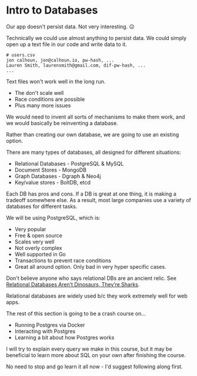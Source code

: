 # Intro to Databases

Our app doesn't persist data. Not very interesting. ☹️

Technically we could use almost anything to persist data. We could simply open up a text file in our code and write data to it.

```
# users.csv
jon calhoun, jon@calhoun.io, pw-hash, ...
Lauren Smith, laurensmith@gmail.com, dif-pw-hash, ...
...
```

Text files won't work well in the long run.

- The don't scale well
- Race conditions are possible
- Plus many more issues

We would need to invent all sorts of mechanisms to make them work, and we would basically be reinventing a database.

Rather than creating our own database, we are going to use an existing option.

There are many types of databases, all designed for different situations:

- Relational Databases - PostgreSQL & MySQL
- Document Stores - MongoDB
- Graph Databases - Dgraph & Neo4j
- Key/value stores - BoltDB, etcd

Each DB has pros and cons. If a DB is great at one thing, it is making a tradeoff somewhere else. As a result, most large companies use a variety of databases for different tasks.

We will be using PostgreSQL, which is:

- Very popular
- Free & open source
- Scales very well
- Not overly complex
- Well supported in Go
- Transactions to prevent race conditions
- Great all around option. Only bad in very hyper specific cases.

Don't believe anyone who says relational DBs are an ancient relic. See [Relational Databases Aren’t Dinosaurs, They’re Sharks](https://www.simplethread.com/relational-databases-arent-dinosaurs-theyre-sharks/).

Relational databases are widely used b/c they work extremely well for web apps.

The rest of this section is going to be a crash course on...
- Running Postgres via Docker
- Interacting with Postgres
- Learning a bit about how Postgres works

I will try to explain every query we make in this course, but it may be beneficial to learn more about SQL on your own after finishing the course.

No need to stop and go learn it all now - I'd suggest following along first.
